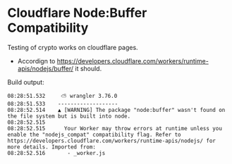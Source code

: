 # Cloudflare Node:Buffer Compatibility

Testing of crypto works on cloudflare pages.

* Accordign to https://developers.cloudflare.com/workers/runtime-apis/nodejs/buffer/ it should.
  

Build output:
```shell
08:28:51.532	 ⛅️ wrangler 3.76.0
08:28:51.533	-------------------
08:28:52.514	▲ [WARNING] The package "node:buffer" wasn't found on the file system but is built into node.
08:28:52.515	
08:28:52.515	  Your Worker may throw errors at runtime unless you enable the "nodejs_compat" compatibility flag. Refer to https://developers.cloudflare.com/workers/runtime-apis/nodejs/ for more details. Imported from:
08:28:52.516	   - _worker.js
```